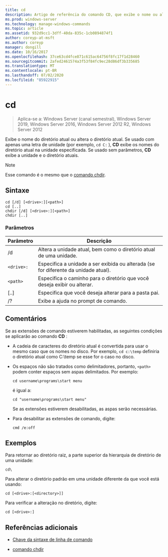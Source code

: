 ```yaml
---
title: cd
description: Artigo de referência do comando CD, que exibe o nome ou altera o diretório atual.
ms.prod: windows-server
ms.technology: manage-windows-commands
ms.topic: article
ms.assetid: 932d9cc1-3dff-40da-835c-1cb0894874f1
author: coreyp-at-msft
ms.author: coreyp
manager: dongill
ms.date: 10/16/2017
ms.openlocfilehash: 37ce63cd4fce871c615ac64756f8fc17f1d28460
ms.sourcegitcommit: 2afed2461574a3f53f84fc9ec28d86df3b335685
ms.translationtype: MT
ms.contentlocale: pt-BR
ms.lasthandoff: 07/02/2020
ms.locfileid: "85922915"
---
```

# <a name="cd"></a>cd

> Aplica-se a: Windows Server (canal semestral), Windows Server 2019, Windows Server 2016, Windows Server 2012 R2, Windows Server 2012

Exibe o nome do diretório atual ou altera o diretório atual. Se usado com apenas uma letra de unidade (por exemplo, `cd C:` ), **CD** exibe os nomes do diretório atual na unidade especificada. Se usado sem parâmetros, **CD** exibe a unidade e o diretório atuais.

> [!NOTE]
> Esse comando é o mesmo que o [comando chdir](chdir.md).

## <a name="syntax"></a>Sintaxe

```
cd [/d] [<drive>:][<path>]
cd [..]
chdir [/d] [<drive>:][<path>]
chdir [..]
```

### <a name="parameters"></a>Parâmetros

| Parâmetro | Descrição |
| --------- | ----------- |
| /d | Altera a unidade atual, bem como o diretório atual de uma unidade. |
| `<drive>:` | Especifica a unidade a ser exibida ou alterada (se for diferente da unidade atual). |
| `<path>` | Especifica o caminho para o diretório que você deseja exibir ou alterar. |
| [..] | Especifica que você deseja alterar para a pasta pai. |
| /? | Exibe a ajuda no prompt de comando. |

## <a name="remarks"></a>Comentários

Se as extensões de comando estiverem habilitadas, as seguintes condições se aplicarão ao comando **CD** :

- A cadeia de caracteres do diretório atual é convertida para usar o mesmo caso que os nomes no disco. Por exemplo, `cd c:\temp` definiria o diretório atual como C:\temp se esse for o caso no disco.

- Os espaços não são tratados como delimitadores, portanto, `<path>` podem conter espaços sem aspas delimitados. Por exemplo:

  ```
  cd username\programs\start menu
  ```

  é igual a:

  ```
  cd "username\programs\start menu"
  ```

  Se as extensões estiverem desabilitadas, as aspas serão necessárias.

- Para desabilitar as extensões de comando, digite:

  ```
  cmd /e:off
  ```

## <a name="examples"></a>Exemplos

Para retornar ao diretório raiz, a parte superior da hierarquia de diretório de uma unidade:

```
cd\
```

Para alterar o diretório padrão em uma unidade diferente da que você está usando:

```
cd [<drive>:[<directory>]]
```

Para verificar a alteração no diretório, digite:

```
cd [<drive>:]
```

## <a name="additional-references"></a>Referências adicionais

- [Chave da sintaxe de linha de comando](command-line-syntax-key.md)

- [comando chdir](chdir.md)
